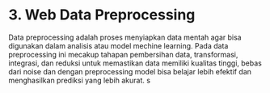 # 3.	Web Data Preprocessing 
Data preprocessing adalah proses menyiapkan data mentah agar bisa digunakan dalam analisis atau model mechine learning. Pada data preprocessing ini mecakup tahapan pembersihan data, transformasi, integrasi, dan reduksi untuk memastikan data memiliki kualitas tinggi, bebas dari noise dan dengan preprocessing model bisa belajar lebih efektif dan menghasilkan prediksi yang lebih akurat. s